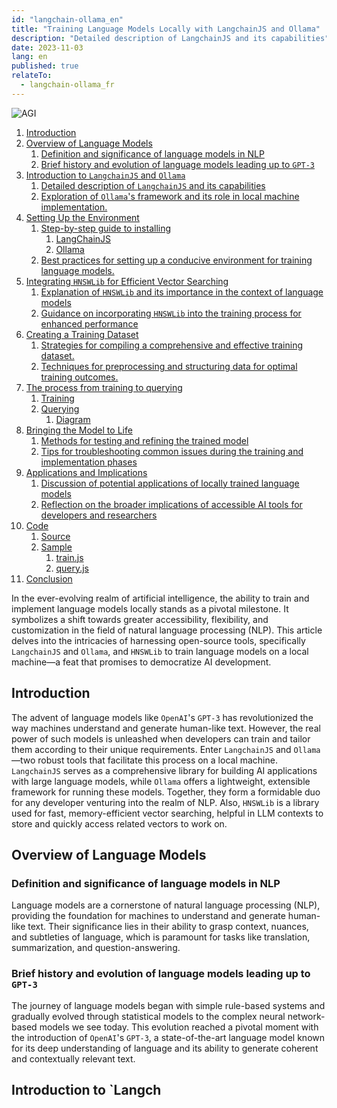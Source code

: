 ```yaml
---
id: "langchain-ollama_en"
title: "Training Language Models Locally with LangchainJS and Ollama"
description: "Detailed description of LangchainJS and its capabilities"
date: 2023-11-03
lang: en
published: true
relateTo:
  - langchain-ollama_fr
---
```


<article>

<img src="https://www.aiplusinfo.com/wp-content/uploads/2022/12/Screen-Shot-2022-12-08-at-10.11.42-PM-1024x768.jpg"
     alt="AGI"
     class="img-cover">

<div class="contenttable">
	
1. [Introduction](#introduction)
2. [Overview of Language Models](#overview-of-language-models)
	1. [Definition and significance of language models in NLP](#definition-and-significance-of-language-models-in-nlp)
	2. [Brief history and evolution of language models leading up to `GPT-3`](#brief-history-and-evolution-of-language-models-leading-up-to-gpt-3)
3. [Introduction to `LangchainJS` and `Ollama`](#introduction-to-langchainjs-and-ollama)
	1. [Detailed description of `LangchainJS` and its capabilities](#detailed-description-of-langchainjs-and-its-capabilities)
	2. [Exploration of `Ollama`'s framework and its role in local machine implementation.](#exploration-of-ollamas-framework-and-its-role-in-local-machine-implementation)
4. [Setting Up the Environment](#setting-up-the-environment)
	1. [Step-by-step guide to installing](#step-by-step-guide-to-installing)
		1. [LangChainJS](#langchainjs)
		2. [Ollama](#ollama)
	2. [Best practices for setting up a conducive environment for training language models.](#best-practices-for-setting-up-a-conducive-environment-for-training-language-models)
5. [Integrating `HNSWLib` for Efficient Vector Searching](#integrating-hnswlib-for-efficient-vector-searching)
	1. [Explanation of `HNSWLib` and its importance in the context of language models](#explanation-of-hnswlib-and-its-importance-in-the-context-of-language-models)
	2. [Guidance on incorporating `HNSWLib` into the training process for enhanced performance](#guidance-on-incorporating-hnswlib-into-the-training-process-for-enhanced-performance)
6. [Creating a Training Dataset](#creating-a-training-dataset)
	1. [Strategies for compiling a comprehensive and effective training dataset.](#strategies-for-compiling-a-comprehensive-and-effective-training-dataset)
	2. [Techniques for preprocessing and structuring data for optimal training outcomes.](#techniques-for-preprocessing-and-structuring-data-for-optimal-training-outcomes)
7. [The  process from training to querying](#the--process-from-training-to-querying)
	1. [Training](#training)
	2. [Querying](#querying)
		1. [Diagram](#diagram)
8. [Bringing the Model to Life](#bringing-the-model-to-life)
	1. [Methods for testing and refining the trained model](#methods-for-testing-and-refining-the-trained-model)
	2. [Tips for troubleshooting common issues during the training and implementation phases](#tips-for-troubleshooting-common-issues-during-the-training-and-implementation-phases)
9. [Applications and Implications](#applications-and-implications)
	1. [Discussion of potential applications of locally trained language models](#discussion-of-potential-applications-of-locally-trained-language-models)
	2. [Reflection on the broader implications of accessible AI tools for developers and researchers](#reflection-on-the-broader-implications-of-accessible-ai-tools-for-developers-and-researchers)
10. [Code](#code)
	1. [Source](#source)
	2. [Sample](#sample)
		1. [train.js](#trainjs)
		2. [query.js](#queryjs)
11. [Conclusion](#conclusion)

</div>

In the ever-evolving realm of artificial intelligence, the ability to train and implement language models locally stands as a pivotal milestone. It symbolizes a shift towards greater accessibility, flexibility, and customization in the field of natural language processing (NLP). This article delves into the intricacies of harnessing open-source tools, specifically `LangchainJS` and `Ollama`,  and `HNSWLib` to train language models on a local machine—a feat that promises to democratize AI development.

## Introduction

The advent of language models like `OpenAI`'s `GPT-3` has revolutionized the way machines understand and generate human-like text. However, the real power of such models is unleashed when developers can train and tailor them according to their unique requirements. Enter `LangchainJS` and `Ollama`—two robust tools that facilitate this process on a local machine. `LangchainJS` serves as a comprehensive library for building AI applications with large language models, while `Ollama` offers a lightweight, extensible framework for running these models. Together, they form a formidable duo for any developer venturing into the realm of NLP. Also, `HNSWLib` is a library used for fast, memory-efficient vector searching, helpful in LLM contexts to store and quickly access related vectors to work on.

## Overview of Language Models

### Definition and significance of language models in NLP
Language models are a cornerstone of natural language processing (NLP), providing the foundation for machines to understand and generate human-like text. Their significance lies in their ability to grasp context, nuances, and subtleties of language, which is paramount for tasks like translation, summarization, and question-answering.

### Brief history and evolution of language models leading up to `GPT-3`
The journey of language models began with simple rule-based systems and gradually evolved through statistical models to the complex neural network-based models we see today. This evolution reached a pivotal moment with the introduction of `OpenAI`'s `GPT-3`, a state-of-the-art language model known for its deep understanding of language and its ability to generate coherent and contextually relevant text.

## Introduction to `Langch
